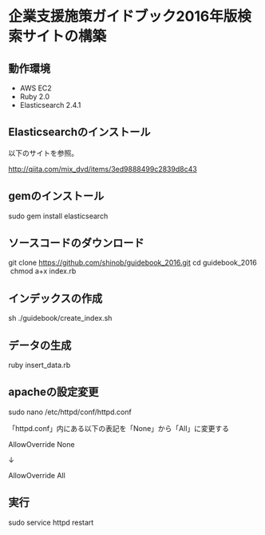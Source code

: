 # 企業支援施策ガイドブック2016年版検索サイトの構築

## 動作環境

- AWS EC2
- Ruby 2.0
- Elasticsearch 2.4.1

## Elasticsearchのインストール

以下のサイトを参照。

http://qiita.com/mix_dvd/items/3ed9888499c2839d8c43

## gemのインストール

  sudo gem install elasticsearch

## ソースコードのダウンロード

  git clone https://github.com/shinob/guidebook_2016.git
  cd guidebook_2016
  chmod a+x index.rb

## インデックスの作成

  sh ./guidebook/create_index.sh

## データの生成

  ruby insert_data.rb

## apacheの設定変更

  sudo nano /etc/httpd/conf/httpd.conf

「httpd.conf」内にある以下の表記を「None」から「All」に変更する

  AllowOverride None

  ↓

  AllowOverride All

## 実行

sudo service httpd restart
